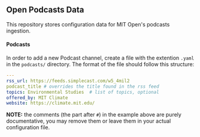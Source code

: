 Open Podcasts Data
---

This repository stores configuration data for MIT Open's podcasts ingestion.


#### Podcasts

In order to add a new Podcast channel, create a file with the extention `.yaml` in the `podcasts/` directory. The format of the file should follow this structure:

```yaml
---
rss_url: https://feeds.simplecast.com/w5_4mil2
podcast_title # overrides the title found in the rss feed 
topics: Environmental Studies  # list of topics, optional
offered_by: MIT Climate
website: https://climate.mit.edu/
```

**NOTE:** the comments (the part after `#`) in the example above are purely documentative, you may remove them or leave them in your actual configuration file.
